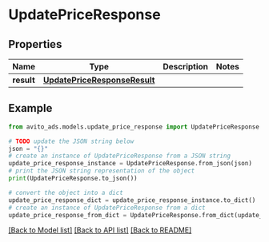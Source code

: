 # UpdatePriceResponse


## Properties

Name | Type | Description | Notes
------------ | ------------- | ------------- | -------------
**result** | [**UpdatePriceResponseResult**](UpdatePriceResponseResult.md) |  | 

## Example

```python
from avito_ads.models.update_price_response import UpdatePriceResponse

# TODO update the JSON string below
json = "{}"
# create an instance of UpdatePriceResponse from a JSON string
update_price_response_instance = UpdatePriceResponse.from_json(json)
# print the JSON string representation of the object
print(UpdatePriceResponse.to_json())

# convert the object into a dict
update_price_response_dict = update_price_response_instance.to_dict()
# create an instance of UpdatePriceResponse from a dict
update_price_response_from_dict = UpdatePriceResponse.from_dict(update_price_response_dict)
```
[[Back to Model list]](../README.md#documentation-for-models) [[Back to API list]](../README.md#documentation-for-api-endpoints) [[Back to README]](../README.md)


